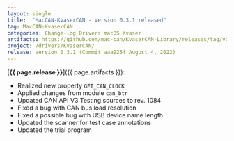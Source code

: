 ```yaml
---
layout: single
title:  "MacCAN-KvaserCAN - Version 0.3.1 released"
tag: MacCAN-KvaserCAN
categories: Change-log Drivers macOS Kvaser
artifacts: https://github.com/mac-can/KvaserCAN-Library/releases/tag/v0.3.1
project: /drivers/KvaserCAN/
release: Version 0.3.1 (Commit aaa925f August 4, 2022)
---
```

[**{{ page.release }}**]({{ page.artifacts }}):

- Realized new property `GET_CAN_CLOCK`
- Applied changes from module `can_btr`
- Updated CAN API V3 Testing sources to rev. 1084
- Fixed a bug with CAN bus load resolution
- Fixed a possible bug with USB device name length
- Updated the scanner for test case annotations
- Updated the trial program
